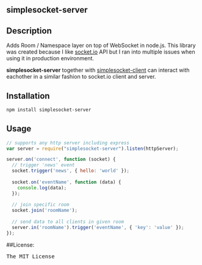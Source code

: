## simplesocket-server


## Description

Adds Room / Namespace layer on top of WebSocket in node.js.
This library was created because I like [socket.io](http://socket.io) API but I ran into multiple issues when using it in production environment.

**simplesocket-server** together with [simplesocket-client](https://github.com/mkuklis/simplesocket-client) can interact with eachother in a similar fashion to socket.io client and server.


## Installation

```bash 
npm install simplesocket-server
```

## Usage

```js
// supports any http server including express
var server = require("simplesocket-server").listen(httpServer);

server.on('connect', function (socket) {
  // trigger 'news' event 
  socket.trigger('news', { hello: 'world' });
  
  socket.on('eventName', function (data) {
    console.log(data);
  });
  
  // join specific room
  socket.join('roomName');
  
  // send data to all clients in given room
  server.in('roomName').trigger('eventName', { 'key': 'value' });
});

```

##License:
<pre>
The MIT License
</pre>